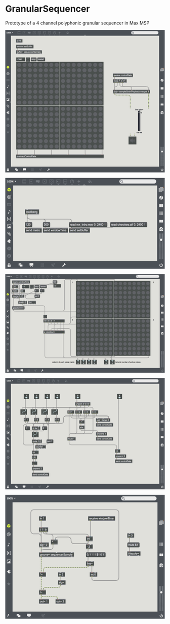 # GranularSequencer
Prototype of a 4 channel polyphonic granular sequencer in Max MSP

![](Media/01FullSequencer.png)

![](Media/02InitialSettings.png)

![](Media/03UserInterface.png)

![](Media/04ControlDataRouting.png)

![](Media/05PolyphonicGrainPlayback.png)
